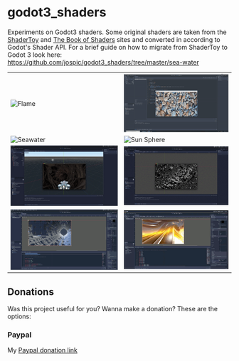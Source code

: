 # godot3_shaders
Experiments on Godot3 shaders. Some original shaders are taken from the [ShaderToy](https://www.shadertoy.com/) and [The Book of Shaders](https://thebookofshaders.com/) sites and converted in according to Godot's Shader API.
For a brief guide on how to migrate from ShaderToy to Godot 3 look here: https://github.com/jospic/godot3_shaders/tree/master/sea-water

<table><tr><td>
  <img src="flame/thumb/flame.gif" alt="Flame" title="Flame" width="350"  /> </td><td> <img src="raindrops/thumb/raindrops.gif" alt="Raindrops" title="Raindrops" width="350"  /> </td></tr><tr><td>   	  	
  <img src="sea-water/thumb/shader-seawater.gif" alt="Seawater" 	title="Seawater" width="350"  /> </td><td> <img src="sun-sphere/thumb/shader-solar-sphere.gif" alt="Sun Sphere" 	title="Sun Spheres" width="350"  /> </td></tr><tr><td>  	  	  	
  <img src="roots/thumb/roots.gif" alt="Roots" 	title="Roots" width="350"  />  </td> <td> <img src="noise/thumb/noise.gif" alt="Noise" 	title="Noise" width="350"  />  	</td></tr>
  <tr><td>  	  	  	
  <img src="tunnel/thumb/tunnel.gif" alt="Tunnel" 	title="Tunnel" width="350"  />  </td> <td> <img src="mandelbox/thumb/mandelbox.gif" alt="Mandelbox" 	title="Mandelbox" width="350"  />  	</td></tr>
  
  
  </table> 	   	  	

Donations
---------
Was this project useful for you? Wanna make a donation? These are the options:

### Paypal

My [Paypal donation link](https://www.paypal.me/donatejospic?locale.x=it_IT)
